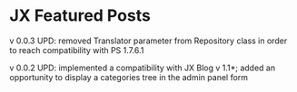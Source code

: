 # JX Featured Posts

v 0.0.3
UPD: removed Translator parameter from Repository class in order to reach compatibility with PS 1.7.6.1

v 0.0.2
UPD: implemented a compatibility with JX Blog v 1.1*; added an opportunity to display a categories tree in the admin panel form